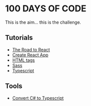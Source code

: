 # 100 DAYS OF CODE

This is the aim... this is the challenge.

## Tutorials

- [The Road to React](https://courses.robinwieruch.de/p/the-road-to-learn-react)
- [Create React App](https://create-react-app.dev/docs/getting-started)
- [HTML tags](https://devdocs.io/html/)
- [Sass](https://devdocs.io/sass/)
- [Typescript]()

## Tools

- [Convert C# to Typescript](https://csharptotypescript.azurewebsites.net/)
